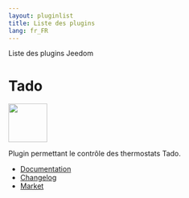 ```yaml
---
layout: pluginlist
title: Liste des plugins
lang: fr_FR
---
```


Liste des plugins Jeedom

# Tado

[<img width="77" src="https://www.jeedom.com/market/filestore/market/plugin/images/tado_icon.png">]({{site.baseurl}}/tado/{{page.lang}})

Plugin permettant le contrôle des thermostats Tado.

- [Documentation]({{site.baseurl}}/tado/{{page.lang}})
- [Changelog]({{site.baseurl}}/tado/{{page.lang}}/changelog)
- <a href="https://www.jeedom.com/market/index.php?v=d&plugin_id=3939" target="_blank">Market</a>

